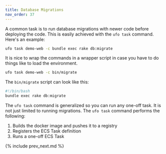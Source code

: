 ```yaml
---
title: Database Migrations
nav_order: 37
---
```


A common task is to run database migrations with newer code before deploying the code. This is easily achieved with the `ufo task` command. Here's an example:

```sh
ufo task demo-web -c bundle exec rake db:migrate
```

It is nice to wrap the commands in a wrapper script in case you have to do things like to load the environment.

```sh
ufo task demo-web -c bin/migrate
```

The `bin/migrate` script can look like this:

```bash
#!/bin/bash
bundle exec rake db:migrate
```

The `ufo task` command is generalized so you can run any one-off task. It is not just limited to running migrations. The `ufo task` command performs the following:

1. Builds the docker image and pushes it to a registry
2. Registers the ECS Task definition
3. Runs a one-off ECS Task

{% include prev_next.md %}